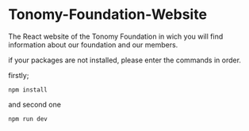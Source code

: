 # Tonomy-Foundation-Website
The React website of the Tonomy Foundation in wich you will find information about our foundation and our members.

if your packages are not installed, please enter the commands in order.


firstly;

`npm install`


and second one

`npm run dev`
